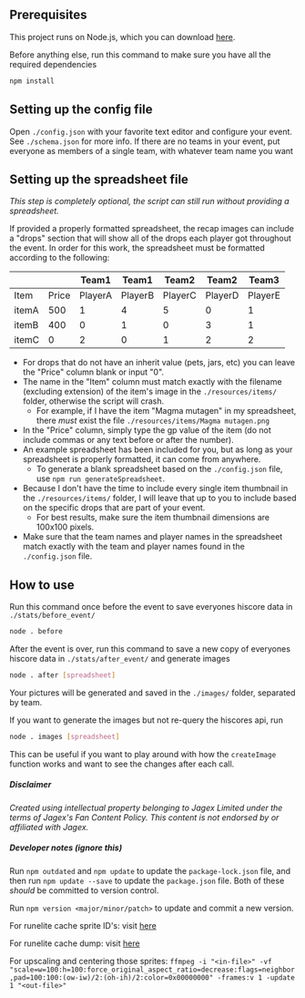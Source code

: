 ## Prerequisites

This project runs on Node.js, which you can download [here](https://nodejs.org/en). 

Before anything else, run this command to make sure you have all the required dependencies

```bash
npm install
```

## Setting up the config file

Open `./config.json` with your favorite text editor and configure your event. See `./schema.json` for more info. If there are no teams in your event, put everyone as members of a single team, with whatever team name you want

## Setting up the spreadsheet file

*This step is completely optional, the script can still run without providing a spreadsheet.*

If provided a properly formatted spreadsheet, the recap images can include a "drops" section that will show all of the drops each player got throughout the event. In order for this work, the spreadsheet must be formatted according to the following:
   
|       |       | Team1   | Team1   | Team2   | Team2   | Team3   |
| ----- | ----- | ------- | ------- | ------- | ------- | ------- |
| Item  | Price | PlayerA | PlayerB | PlayerC | PlayerD | PlayerE |
| itemA | 500   | 1       | 4       | 5       | 0       | 1       |
| itemB | 400   | 0       | 1       | 0       | 3       | 1       |
| itemC | 0     | 2       | 0       | 1       | 2       | 2       |

- For drops that do not have an inherit value (pets, jars, etc) you can leave the "Price" column blank or input "0".
- The name in the "Item" column must match exactly with the filename (excluding extension) of the item's image in the `./resources/items/` folder, otherwise the script will crash.
  - For example, if I have the item "Magma mutagen" in my spreadsheet, there *must* exist the file `./resources/items/Magma mutagen.png`
- In the "Price" column, simply type the gp value of the item (do not include commas or any text before or after the number).
- An example spreadsheet has been included for you, but as long as your spreadsheet is properly formatted, it can come from anywhere. 
  - To generate a blank spreadsheet based on the `./config.json` file, use `npm run generateSpreadsheet`.
- Because I don't have the time to include every single item thumbnail in the `./resources/items/` folder, I will leave that up to you to include based on the specific drops that are part of your event.
  - For best results, make sure the item thumbnail dimensions are 100x100 pixels.
- Make sure that the team names and player names in the spreadsheet match exactly with the team and player names found in the `./config.json` file.

## How to use

Run this command once before the event to save everyones hiscore data in `./stats/before_event/`

```bash
node . before
```

After the event is over, run this command to save a new copy of everyones hiscore data in `./stats/after_event/` and generate images

```bash
node . after [spreadsheet]
```

Your pictures will be generated and saved in the `./images/` folder, separated by team.

If you want to generate the images but not re-query the hiscores api, run

```bash
node . images [spreadsheet]
```

This can be useful if you want to play around with how the `createImage` function works and want to see the changes after each call.

##### Disclaimer

*Created using intellectual property belonging to Jagex Limited under the terms of Jagex's Fan Content Policy. This content is not endorsed by or affiliated with Jagex.*

##### Developer notes (ignore this)

Run `npm outdated` and `npm update` to update the `package-lock.json` file, and then run `npm update --save` to update the `package.json` file. Both of these *should* be committed to version control.

Run `npm version <major/minor/patch>` to update and commit a new version.

For runelite cache sprite ID's: visit [here](https://github.com/runelite/runelite/blob/master/runelite-api/src/main/java/net/runelite/api/SpriteID.java)

For runelite cache dump: visit [here](https://github.com/abextm/osrs-cache/releases)

For upscaling and centering those sprites: `ffmpeg -i "<in-file>" -vf "scale=w=100:h=100:force_original_aspect_ratio=decrease:flags=neighbor,pad=100:100:(ow-iw)/2:(oh-ih)/2:color=0x00000000" -frames:v 1 -update 1 "<out-file>"`